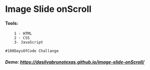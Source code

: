 # Image Slide onScroll

#### Tools:

```
    1 - HTML
    2 - CSS
    3- JavaScript
```

```
#100DaysOfCode Challange
```

##### Demo: https://dasilvabrunotexas.github.io/image-slide-onScroll/
